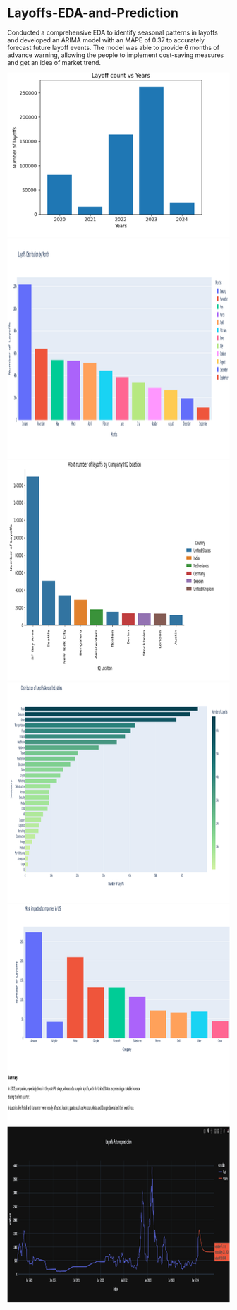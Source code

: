 # Layoffs-EDA-and-Prediction
Conducted a comprehensive EDA to identify seasonal patterns in layoffs and developed an ARIMA model with an MAPE of 0.37 to accurately forecast future layoff events. The model was able to provide 6 months of advance warning, allowing the people to implement cost-saving measures and get an idea of market trend.

![Alt text](https://github.com/shrbh025/Layoffs-EDA-and-Prediction/blob/main/Years.png)
<img src="https://github.com/shrbh025/Layoffs-EDA-and-Prediction/blob/main/ByMonth.png" width="2000" height="500">
<img src="https://github.com/shrbh025/Layoffs-EDA-and-Prediction/blob/main/Location.png" width="2000" height="500">
<img src="https://github.com/shrbh025/Layoffs-EDA-and-Prediction/blob/main/Industries.png" width="2000" height="500">
<img src="https://github.com/shrbh025/Layoffs-EDA-and-Prediction/blob/main/ImpactedCompanies.png" width="2500" height="500">
<img src="https://github.com/shrbh025/Layoffs-EDA-and-Prediction/blob/main/Future%20Prediction.png" width="3000" height="400">
